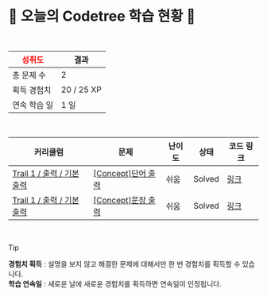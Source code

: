 # 🌲 오늘의 Codetree 학습 현황 🌲

<br />

| <span style="color:red;display:block;text-align:center;"> **성취도**</span> | 결과 |
|---|---|
| 총 문제 수 | 2 |
| 획득 경험치 | 20 / 25 XP |
| 연속 학습 일 | 1 일 |

<br />

|커리큘럼|문제|난이도|상태|코드 링크|
|---|---|---|---|---|
|[Trail 1 / 출력 / 기본 출력](https://www.codetree.ai/trail-info/novice-low/)|[[Concept]단어 출력](https://www.codetree.ai/trails/complete/curated-cards/intro-print-word/)|쉬움|Solved|[링크](https://github.com/qpry42/codetree/blob/main/250829/%EB%8B%A8%EC%96%B4%20%EC%B6%9C%EB%A0%A5/print-word.py)|
|[Trail 1 / 출력 / 기본 출력](https://www.codetree.ai/trail-info/novice-low/)|[[Concept]문장 출력](https://www.codetree.ai/trails/complete/curated-cards/intro-print-sentence/)|쉬움|Solved|[링크](https://github.com/qpry42/codetree/blob/main/250829/%EB%AC%B8%EC%9E%A5%20%EC%B6%9C%EB%A0%A5/print-sentence.py)|


<br />

> [!TIP]
> **경험치 획득** : 설명을 보지 않고 해결한 문제에 대해서만 한 번 경험치를 획득할 수 있습니다.  
> **학습 연속일** : 새로운 날에 새로운 경험치를 획득하면 연속일이 인정됩니다.

